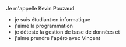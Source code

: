 Je m'appelle Kevin Pouzaud
- je suis étudiant en informatique
- j'aime la programmation
- je déteste la gestion de base de données et 
- j'aime prendre l'apéro avec Vincent